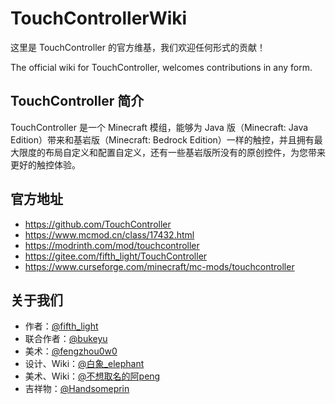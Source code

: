 # TouchControllerWiki

这里是 TouchController 的官方维基，我们欢迎任何形式的贡献！

The official wiki for TouchController, welcomes contributions in any form.

## TouchController 简介

TouchController 是一个 Minecraft 模组，能够为 Java 版（Minecraft: Java Edition）带来和基岩版（Minecraft: Bedrock Edition）一样的触控，并且拥有最大限度的布局自定义和配置自定义，还有一些基岩版所没有的原创控件，为您带来更好的触控体验。

## 官方地址

- <https://github.com/TouchController>
- <https://www.mcmod.cn/class/17432.html>
- <https://modrinth.com/mod/touchcontroller>
- <https://gitee.com/fifth_light/TouchController>
- <https://www.curseforge.com/minecraft/mc-mods/touchcontroller>

## 关于我们

- 作者：[@fifth_light](https://www.mcmod.cn/author/33901.html)
- 联合作者：[@bukeyu](https://www.mcmod.cn/author/33945.html)
- 美术：[@fengzhou0w0](https://www.mcmod.cn/author/34100.html)
- 设计、Wiki：[@白象_elephant](https://www.mcmod.cn/author/33761.html)
- 美术、Wiki：[@不想取名的阿peng](https://www.mcmod.cn/author/34694.html)
- 吉祥物：[@Handsomeprin](https://www.mcmod.cn/author/34167.html)
